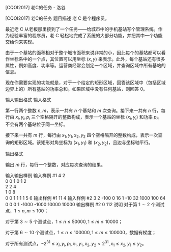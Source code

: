 



[CQOI2017] 老C的任务 - 洛谷














[CQOI2017] 老C的任务
题目描述
老 C 是个程序员。


最近老 C 从老板那里接到了一个任务——给城市中的手机基站写个管理系统。作为经验丰富的程序员，老 C 轻松地完成了系统的大部分功能，并把其中一个功能交给你来实现。

由于一个基站的面积相对于整个城市面积来说非常的小，因此每个的基站都可以看作坐标系中的一个点，其位置可以用坐标 $(x,y)$ 来表示。此外，每个基站还有很多属性，例如高度、功率等。运营商经常会划定一个区域，并查询区域中所有基站的信息。

现在你需要实现的功能就是，对于一个给定的矩形区域，回答该区域中（包括区域边界上的）所有基站的功率总和。如果区域中没有任何基站，则回答 $0$。

输入输出格式
输入格式

第一行两个整数 $n,m$，表示一共有 $n$ 个基站和 $m$ 次查询。接下来一共有 $n$ 行，每行由 $x_i,y_i,p_i$ 三个空格隔开的整数构成，表示一个基站的坐标 $(x_i,y_i)$ 和功率 $p_i$。不会有两个基站位于同一坐标。

接下来一共有 $m$ 行，每行由 $x_1,y_1,x_2,y_2$ 四个空格隔开的整数构成，表示一次查询的矩形区域。该矩形对角坐标为 $(x_1,y_1)$ 和 $(x_2,y_2)$，且边与坐标轴平行。

输出格式

输出 $m$ 行，每行一个整数，对应每次查询的结果。

输入输出样例
输入样例 #1
4 2   
0 0 1 
0 1 2  
2 2 4  
1 0 8  
0 0 1 1 
1 1 5 6 
输出样例 #1
11
4
输入样例 #2
3 2
-100 0 16 
1 -10 32 
1000 100 64 
0 0 0 1 
-1000 -1000 10000 10000 
输出样例 #2
0
112
说明
对于第 $1\sim2$ 个测试点，$1≤n,m≤100$；

对于第 $3\sim5$ 个测试点，$1≤n≤50000,1≤m≤10000$；

对于第 $6\sim10$ 个测试点，$1≤n≤100000,1≤m≤100000$，数据有梯度；

对于所有测试点，$-2^{31}\le x_i,y_i,p_i,x_1,y_1,x_2,y_2<2^{31},x_1\le x_2,y_1\le y_2$。







